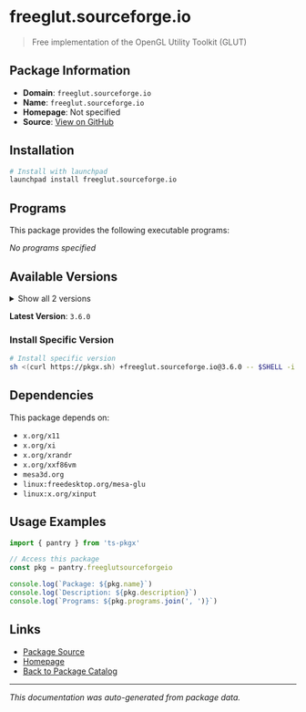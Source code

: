 # freeglut.sourceforge.io

> Free implementation of the OpenGL Utility Toolkit (GLUT)

## Package Information

- **Domain**: `freeglut.sourceforge.io`
- **Name**: `freeglut.sourceforge.io`
- **Homepage**: Not specified
- **Source**: [View on GitHub](https://github.com/pkgxdev/pantry/tree/main/projects/freeglut.sourceforge.io/package.yml)

## Installation

```bash
# Install with launchpad
launchpad install freeglut.sourceforge.io
```

## Programs

This package provides the following executable programs:

*No programs specified*

## Available Versions

<details>
<summary>Show all 2 versions</summary>

- `3.6.0`, `3.4.0`

</details>

**Latest Version**: `3.6.0`

### Install Specific Version

```bash
# Install specific version
sh <(curl https://pkgx.sh) +freeglut.sourceforge.io@3.6.0 -- $SHELL -i
```

## Dependencies

This package depends on:

- `x.org/x11`
- `x.org/xi`
- `x.org/xrandr`
- `x.org/xxf86vm`
- `mesa3d.org`
- `linux:freedesktop.org/mesa-glu`
- `linux:x.org/xinput`

## Usage Examples

```typescript
import { pantry } from 'ts-pkgx'

// Access this package
const pkg = pantry.freeglutsourceforgeio

console.log(`Package: ${pkg.name}`)
console.log(`Description: ${pkg.description}`)
console.log(`Programs: ${pkg.programs.join(', ')}`)
```

## Links

- [Package Source](https://github.com/pkgxdev/pantry/tree/main/projects/freeglut.sourceforge.io/package.yml)
- [Homepage](#)
- [Back to Package Catalog](../../package-catalog.md)

---

*This documentation was auto-generated from package data.*
